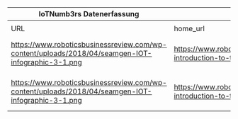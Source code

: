 |IoTNumb3rs Datenerfassung|||||||||||
| ---- | ---- | ---- | ---- | ---- | ---- | ---- | ---- | ---- | ---- | ---- |
||||||||||||
|URL|home_url|filename|device_class|device_count|market_class|market_volume|prognosis_year|publication_year|authorship_class|Dropbox folder|
|https://www.roboticsbusinessreview.com/wp-content/uploads/2018/04/seamgen-IOT-infographic-3-1.png|https://www.roboticsbusinessreview.com/manufacturing/an-introduction-to-the-internet-of-things/|file10_seamgen-IOT-infographic-3-1.png|generic IoT|20400000000|||2020|2018|company|MariaMarg/20190102-1800|
|https://www.roboticsbusinessreview.com/wp-content/uploads/2018/04/seamgen-IOT-infographic-3-1.png|https://www.roboticsbusinessreview.com/manufacturing/an-introduction-to-the-internet-of-things/|file10_seamgen-IOT-infographic-3-1.png|||spending|1.4E+12|2021|2018|company|MariaMarg/20190102-1800|
